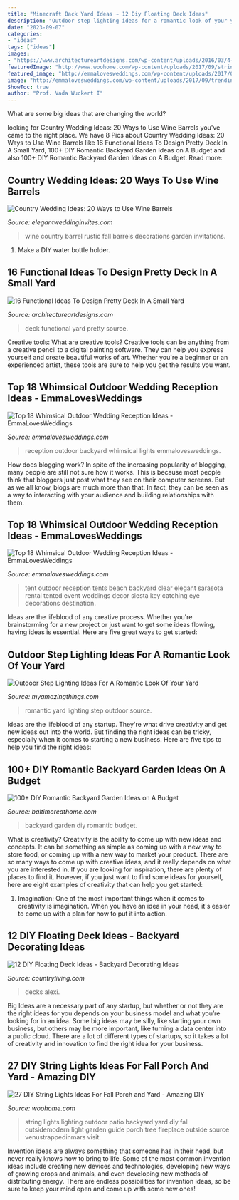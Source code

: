 ```yaml
---
title: "Minecraft Back Yard Ideas ~ 12 Diy Floating Deck Ideas"
description: "Outdoor step lighting ideas for a romantic look of your yard"
date: "2023-09-07"
categories:
- "ideas"
tags: ["ideas"]
images:
- "https://www.architectureartdesigns.com/wp-content/uploads/2016/03/4-53.jpg"
featuredImage: "http://www.woohome.com/wp-content/uploads/2017/09/string-lighting-ideas-for-Fall-yard-and-garden-19.jpg"
featured_image: "http://emmalovesweddings.com/wp-content/uploads/2017/09/trending-backyard-wedding-reception-ideas-with-lights.jpg"
image: "http://emmalovesweddings.com/wp-content/uploads/2017/09/trending-backyard-wedding-reception-ideas-with-lights.jpg"
ShowToc: true
author: "Prof. Vada Wuckert I"
---
```



What are some big ideas that are changing the world?

	

		
looking for Country Wedding Ideas: 20 Ways to Use Wine Barrels you've came to the right place. We have 8 Pics about Country Wedding Ideas: 20 Ways to Use Wine Barrels like 16 Functional Ideas To Design Pretty Deck In A Small Yard, 100+ DIY Romantic Backyard Garden Ideas on A Budget and also 100+ DIY Romantic Backyard Garden Ideas on A Budget. Read more:
		
    
## Country Wedding Ideas: 20 Ways To Use Wine Barrels

<img loading=lazy src="https://www.elegantweddinginvites.com/wedding-blog/wp-content/uploads/2015/07/rustic-garden-wedding-ideas-with-wine-barrel-decorations-for-fall.jpg" onerror="this.onerror=null;this.src='https://tse4.mm.bing.net/th?id=OIP.gFivq-i0gw4O8OpuhM7fNQHaJ7&amp;pid=15.1';" alt="Country Wedding Ideas: 20 Ways to Use Wine Barrels">

_Source: elegantweddinginvites.com_

>wine country barrel rustic fall barrels decorations garden invitations. 

	

1. Make a DIY water bottle holder.

    
## 16 Functional Ideas To Design Pretty Deck In A Small Yard

<img loading=lazy src="https://www.architectureartdesigns.com/wp-content/uploads/2016/03/4-53.jpg" onerror="this.onerror=null;this.src='https://tse3.mm.bing.net/th?id=OIP.QvcgdS1OcU7ORPTFuWE8hAAAAA&amp;pid=15.1';" alt="16 Functional Ideas To Design Pretty Deck In A Small Yard">

_Source: architectureartdesigns.com_

>deck functional yard pretty source. 

	

Creative tools: What are creative tools?
Creative tools can be anything from a creative pencil to a digital painting software. They can help you express yourself and create beautiful works of art. Whether you're a beginner or an experienced artist, these tools are sure to help you get the results you want.

    
## Top 18 Whimsical Outdoor Wedding Reception Ideas - EmmaLovesWeddings

<img loading=lazy src="http://emmalovesweddings.com/wp-content/uploads/2017/09/trending-backyard-wedding-reception-ideas-with-lights.jpg" onerror="this.onerror=null;this.src='https://tse1.mm.bing.net/th?id=OIP.mU-eZgrmH0SD3Zl48TDH1QHaLH&amp;pid=15.1';" alt="Top 18 Whimsical Outdoor Wedding Reception Ideas - EmmaLovesWeddings">

_Source: emmalovesweddings.com_

>reception outdoor backyard whimsical lights emmalovesweddings. 

	

How does blogging work?
In spite of the increasing popularity of blogging, many people are still not sure how it works. This is because most people think that bloggers just post what they see on their computer screens. But as we all know, blogs are much more than that. In fact, they can be seen as a way to interacting with your audience and building relationships with them.

    
## Top 18 Whimsical Outdoor Wedding Reception Ideas - EmmaLovesWeddings

<img loading=lazy src="http://emmalovesweddings.com/wp-content/uploads/2017/09/tented-outdoor-wedding-reception-ideas.jpg" onerror="this.onerror=null;this.src='https://tse4.mm.bing.net/th?id=OIP.P0lkI2xGFNgCsQo-uvgXWQHaLI&amp;pid=15.1';" alt="Top 18 Whimsical Outdoor Wedding Reception Ideas - EmmaLovesWeddings">

_Source: emmalovesweddings.com_

>tent outdoor reception tents beach backyard clear elegant sarasota rental tented event weddings decor siesta key catching eye decorations destination. 

	

Ideas are the lifeblood of any creative process. Whether you're brainstorming for a new project or just want to get some ideas flowing, having ideas is essential. Here are five great ways to get started: 

    
## Outdoor Step Lighting Ideas For A Romantic Look Of Your Yard

<img loading=lazy src="https://myamazingthings.com/wp-content/uploads/2017/03/steps.jpg" onerror="this.onerror=null;this.src='https://tse2.mm.bing.net/th?id=OIP.zBzbhQvec5DsPyiNPxc2ZwHaJ4&amp;pid=15.1';" alt="Outdoor Step Lighting Ideas For A Romantic Look Of Your Yard">

_Source: myamazingthings.com_

>romantic yard lighting step outdoor source. 

	

Ideas are the lifeblood of any startup. They're what drive creativity and get new ideas out into the world. But finding the right ideas can be tricky, especially when it comes to starting a new business. Here are five tips to help you find the right ideas: 

    
## 100+ DIY Romantic Backyard Garden Ideas On A Budget

<img loading=lazy src="https://www.baltimoreathome.com/wp-content/uploads/2018/02/DIY-Romantic-Backyard-Garden-Ideas-on-A-Budget-33.jpg" onerror="this.onerror=null;this.src='https://tse1.mm.bing.net/th?id=OIP.oRSHg_YXHecSf4W1NhBtSAHaK_&amp;pid=15.1';" alt="100+ DIY Romantic Backyard Garden Ideas on A Budget">

_Source: baltimoreathome.com_

>backyard garden diy romantic budget. 

	

What is creativity?
Creativity is the ability to come up with new ideas and concepts. It can be something as simple as coming up with a new way to store food, or coming up with a new way to market your product. There are so many ways to come up with creative ideas, and it really depends on what you are interested in. If you are looking for inspiration, there are plenty of places to find it. However, if you just want to find some ideas for yourself, here are eight examples of creativity that can help you get started: 
1) Imagination: One of the most important things when it comes to creativity is imagination. When you have an idea in your head, it's easier to come up with a plan for how to put it into action.

    
## 12 DIY Floating Deck Ideas - Backyard Decorating Ideas

<img loading=lazy src="https://hips.hearstapps.com/hmg-prod.s3.amazonaws.com/images/floating-deck-9-1581455086.png?crop=1xw:1xh;center,top&amp;resize=480:*" onerror="this.onerror=null;this.src='https://tse2.mm.bing.net/th?id=OIP.jE4Ix4Ty9KMFVpsZl1DwNAHaLF&amp;pid=15.1';" alt="12 DIY Floating Deck Ideas - Backyard Decorating Ideas">

_Source: countryliving.com_

>decks alexi. 

	

Big Ideas are a necessary part of any startup, but whether or not they are the right ideas for you depends on your business model and what you’re looking for in an idea. Some big ideas may be silly, like starting your own business, but others may be more important, like turning a data center into a public cloud. There are a lot of different types of startups, so it takes a lot of creativity and innovation to find the right idea for your business.

    
## 27 DIY String Lights Ideas For Fall Porch And Yard - Amazing DIY

<img loading=lazy src="http://www.woohome.com/wp-content/uploads/2017/09/string-lighting-ideas-for-Fall-yard-and-garden-19.jpg" onerror="this.onerror=null;this.src='https://tse3.mm.bing.net/th?id=OIP.JSTGUVSd9RnxvWRBJZKV5gHaKG&amp;pid=15.1';" alt="27 DIY String Lights Ideas For Fall Porch and Yard - Amazing DIY">

_Source: woohome.com_

>string lights lighting outdoor patio backyard yard diy fall outsidemodern light garden guide porch tree fireplace outside source venustrappedinmars visit. 

	

Invention ideas are always something that someone has in their head, but never really knows how to bring to life. Some of the most common invention ideas include creating new devices and technologies, developing new ways of growing crops and animals, and even developing new methods of distributing energy. There are endless possibilities for invention ideas, so be sure to keep your mind open and come up with some new ones!


